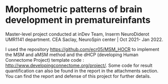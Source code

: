 # Morphometric patterns of brain development in prematureinfants

Master-level project conducted at inDev Team, Inserm NeuroDiderot UMR1141 department. CEA Saclay, NeuroSpin center | Oct 2021- Jan 2022. 

I used the repository https://github.com/ecr05/MSM_HOCR to implement the MSM and aMSM method and the dHCP (developing Human Connectome Project) template code : http://www.developingconnectome.org/project/. Some code for result quantification can also be found in the report in the attachments section.
You can find the report and defense of this project for further details. 



